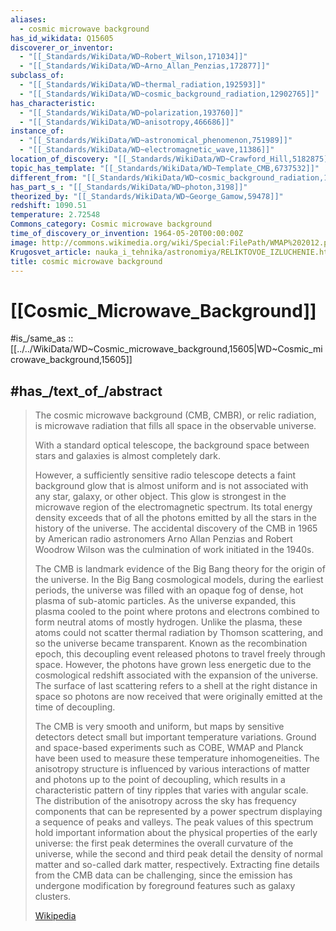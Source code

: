 ```yaml
---
aliases:
  - cosmic microwave background
has_id_wikidata: Q15605
discoverer_or_inventor:
  - "[[_Standards/WikiData/WD~Robert_Wilson,171034]]"
  - "[[_Standards/WikiData/WD~Arno_Allan_Penzias,172877]]"
subclass_of:
  - "[[_Standards/WikiData/WD~thermal_radiation,192593]]"
  - "[[_Standards/WikiData/WD~cosmic_background_radiation,12902765]]"
has_characteristic:
  - "[[_Standards/WikiData/WD~polarization,193760]]"
  - "[[_Standards/WikiData/WD~anisotropy,466686]]"
instance_of:
  - "[[_Standards/WikiData/WD~astronomical_phenomenon,751989]]"
  - "[[_Standards/WikiData/WD~electromagnetic_wave,11386]]"
location_of_discovery: "[[_Standards/WikiData/WD~Crawford_Hill,5182875]]"
topic_has_template: "[[_Standards/WikiData/WD~Template_CMB,6737532]]"
different_from: "[[_Standards/WikiData/WD~cosmic_background_radiation,12902765]]"
has_part_s_: "[[_Standards/WikiData/WD~photon,3198]]"
theorized_by: "[[_Standards/WikiData/WD~George_Gamow,59478]]"
redshift: 1090.51
temperature: 2.72548
Commons_category: Cosmic microwave background
time_of_discovery_or_invention: 1964-05-20T00:00:00Z
image: http://commons.wikimedia.org/wiki/Special:FilePath/WMAP%202012.png
Krugosvet_article: nauka_i_tehnika/astronomiya/RELIKTOVOE_IZLUCHENIE.html
title: cosmic microwave background
---
```


# [[Cosmic_Microwave_Background]] 

#is_/same_as :: [[../../WikiData/WD~Cosmic_microwave_background,15605|WD~Cosmic_microwave_background,15605]] 

## #has_/text_of_/abstract 

> The cosmic microwave background (CMB, CMBR), or relic radiation, 
> is microwave radiation that fills all space in the observable universe. 
> 
> With a standard optical telescope, 
> the background space between stars and galaxies is almost completely dark. 
> 
> However, a sufficiently sensitive radio telescope detects a faint background glow 
> that is almost uniform and is not associated with any star, galaxy, or other object. 
> This glow is strongest in the microwave region of the electromagnetic spectrum. Its total energy density exceeds that of all the photons emitted by all the stars in the history of the universe. The accidental discovery of the CMB in 1965 by American radio astronomers Arno Allan Penzias and Robert Woodrow Wilson was the culmination of work initiated in the 1940s.
>
> The CMB is landmark evidence of the Big Bang theory for the origin of the universe. In the Big Bang cosmological models, during the earliest periods, the universe was filled with an opaque fog of dense, hot plasma of sub-atomic particles. As the universe expanded, this plasma cooled to the point where protons and electrons combined to form neutral atoms of mostly hydrogen. Unlike the plasma, these atoms could not scatter thermal radiation by Thomson scattering, and so the universe became transparent. Known as the recombination epoch, this decoupling event released photons to travel freely through space. However, the photons have grown less energetic due to the cosmological redshift associated with the expansion of the universe. The surface of last scattering refers to a shell at the right distance in space so photons are now received that were originally emitted at the time of decoupling.
>
> The CMB is very smooth and uniform, but maps by sensitive detectors detect small but important temperature variations. Ground and space-based experiments such as COBE, WMAP and Planck have been used to measure these temperature inhomogeneities. The anisotropy structure is influenced by various interactions of matter and photons up to the point of decoupling, which results in a characteristic pattern of tiny ripples that varies with angular scale. The distribution of the anisotropy across the sky has frequency components that can be represented by a power spectrum displaying a sequence of peaks and valleys. The peak values of this spectrum hold important information about the physical properties of the early universe: the first peak determines the overall curvature of the universe, while the second and third peak detail the density of normal matter and so-called dark matter, respectively. Extracting fine details from the CMB data can be challenging, since the emission has undergone modification by foreground features such as galaxy clusters.
>
> [Wikipedia](https://en.wikipedia.org/wiki/Cosmic%20microwave%20background) 

